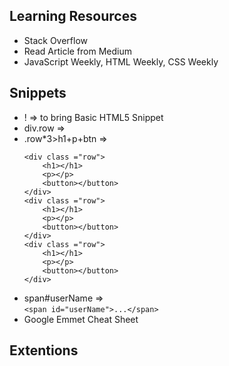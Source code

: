 ## Learning Resources
- Stack Overflow
- Read Article from Medium
- JavaScript Weekly, HTML Weekly, CSS Weekly
## Snippets
- ! => to bring Basic HTML5 Snippet
- div.row => <div class ="row">
- .row*3>h1+p+btn => 
    ```
    <div class ="row">
        <h1></h1>
        <p></p>
        <button></button>
    </div>
    <div class ="row">
        <h1></h1>
        <p></p>
        <button></button>
    </div>
    <div class ="row">
        <h1></h1>
        <p></p>
        <button></button>
    </div>
    ```
- span#userName => <br>
`<span id="userName">...</span>`
- Google Emmet Cheat Sheet
## Extentions
